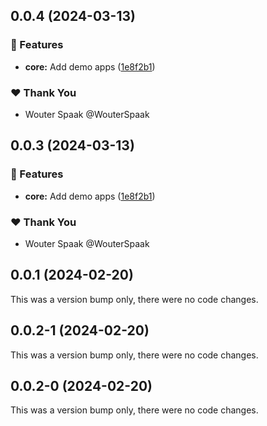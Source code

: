 ## 0.0.4 (2024-03-13)


### 🚀 Features

- **core:** Add demo apps ([1e8f2b1](https://github.com/Project-OMOTES/typescript-sdk/commit/1e8f2b1))

### ❤️  Thank You

- Wouter Spaak @WouterSpaak

## 0.0.3 (2024-03-13)


### 🚀 Features

- **core:** Add demo apps ([1e8f2b1](https://github.com/Project-OMOTES/typescript-sdk/commit/1e8f2b1))

### ❤️  Thank You

- Wouter Spaak @WouterSpaak

## 0.0.1 (2024-02-20)

This was a version bump only, there were no code changes.

## 0.0.2-1 (2024-02-20)

This was a version bump only, there were no code changes.

## 0.0.2-0 (2024-02-20)

This was a version bump only, there were no code changes.